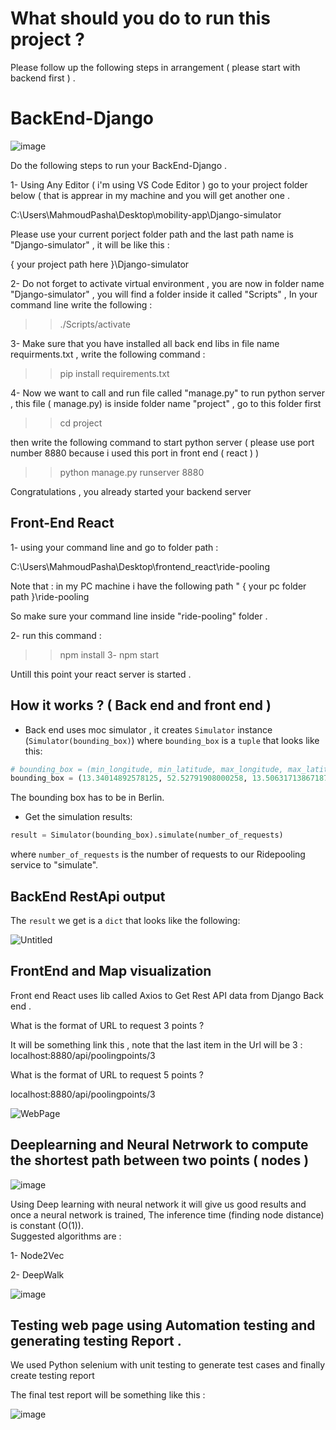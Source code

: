 # What should you do to run this project ?

Please follow up the following steps in arrangement  ( please start with backend first ) .

# BackEnd-Django
![image](https://user-images.githubusercontent.com/15266919/90052367-53ca4400-dcd9-11ea-8554-cd8059f0dff2.png)

Do the following steps to run your BackEnd-Django .

1- Using Any Editor ( i'm using VS Code Editor ) go to your project folder below ( that is apprear in my machine and you will get another one .

C:\Users\MahmoudPasha\Desktop\mobility-app\Django-simulator

Please use your current porject folder path and the last path name is "Django-simulator" , it will be like this : 

{ your project path here }\Django-simulator 

2- Do not forget to activate virtual environment , you are now in folder name "Django-simulator" , you will find a folder inside it called "Scripts" , 
In your command line write the following : 
>> ./Scripts/activate 

3- Make sure that you have installed all back end libs in file name requirments.txt , write the following command : 

>> pip install requirements.txt


4- Now we want to call and run file called "manage.py" to run python server , this file ( manage.py) is inside folder name "project" , go to this folder first 
>> cd project 

then write the following command to start python server ( please use port number 8880 because i used this port in front end ( react ) ) 

>> python manage.py runserver 8880

Congratulations , you already started your backend server    

## Front-End React
1- using your command line and go to folder path :

 C:\Users\MahmoudPasha\Desktop\frontend_react\ride-pooling 

Note that : in my PC machine i have the following path " 
{ your pc folder path }\ride-pooling 

So make sure your command line inside "ride-pooling" folder .

2- run this command :
>> npm install
3- npm start 

Untill this point your react server is started .

## How it works ? ( Back end and front end ) 
- Back end uses moc simulator , it creates `Simulator` instance (`Simulator(bounding_box)`) where `bounding_box` is a `tuple` that looks like this:
```python
# bounding_box = (min_longitude, min_latitude, max_longitude, max_latitude)
bounding_box = (13.34014892578125, 52.52791908000258, 13.506317138671875, 52.562995039558004)
```
The bounding box has to be in Berlin.

- Get the simulation results:
```python
result = Simulator(bounding_box).simulate(number_of_requests)
```
where `number_of_requests` is the number of requests to our Ridepooling service to "simulate".

## BackEnd RestApi output  
The `result` we get is a `dict` that looks like the following: 



![Untitled](https://user-images.githubusercontent.com/15266919/90051912-b66f1000-dcd8-11ea-98d6-b84871180da1.png)

## FrontEnd and Map visualization   

Front end React uses lib called Axios to Get Rest API data from Django Back end .

What is the format of URL to request 3 points ? 

It will be something link this , note that the last item in the Url will be 3   : 
localhost:8880/api/poolingpoints/3 

What is the format of URL to request 5 points ? 

localhost:8880/api/poolingpoints/3 

![WebPage](https://user-images.githubusercontent.com/15266919/90053838-529a1680-dcdb-11ea-9ec6-b1402e80dc62.png)


## Deeplearning and Neural Netrwork to compute the shortest path between two points ( nodes ) 

![image](https://user-images.githubusercontent.com/15266919/90054102-ad337280-dcdb-11ea-81d1-953447f404c8.png)

Using Deep learning with neural network it will give us good results and once a neural network is trained, 
The inference time (finding node distance) is constant (O(1)).  
Suggested algorithms are : 

1- Node2Vec

2- DeepWalk


![image](https://user-images.githubusercontent.com/15266919/90054411-1e732580-dcdc-11ea-84f3-4ee6d559313e.png)


## Testing web page using Automation testing and generating testing Report .

We used Python selenium with unit testing to generate test cases and finally create testing report 

The final test report will be something like this : 

![image](https://user-images.githubusercontent.com/15266919/90055080-15368880-dcdd-11ea-99d3-0c1f5ecf3a5f.png)

   

